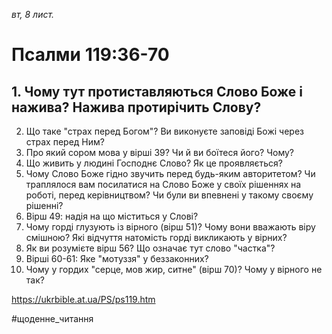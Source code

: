 
_вт, 8 лист._

# Псалми 119:36-70

## 1. Чому тут протиставляються Слово Боже і нажива? Нажива протирічить Слову?
2. Що таке "страх перед Богом"? Ви виконуєте заповіді Божі через страх перед Ним?
3. Про який сором мова у вірші 39? Чи й ви боїтеся його? Чому?
4. Що живить у людині Господнє Слово? Як це проявляється?
5. Чому Слово Боже гідно звучить перед будь-яким авторитетом? Чи траплялося вам посилатися на Слово Боже у своїх рішеннях на роботі, перед керівництвом? Чи були ви впевнені у такому своєму рішенні?
6. Вірш 49: надія на що міститься у Слові?
7. Чому горді глузують із вірного (вірш 51)? Чому вони вважають віру смішною? Які відчуття натомість горді викликають у вірних?
8. Як ви розумієте вірш 56? Що означає тут слово "частка"?
9. Вірші 60-61: Яке "мотуззя" у беззаконних?
10. Чому у гордих "серце, мов жир, ситне" (вірш 70)? Чому у вірного не так?

https://ukrbible.at.ua/PS/ps119.htm

#щоденне_читання
